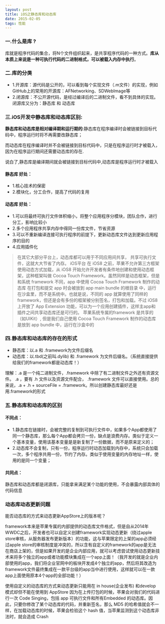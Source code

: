 ```yaml
---
layout: post
title: iOS之静态库和动态库
date: 2015-02-05
tags: 性能
---
```



### 一.什么是库 ?
库就是程序代码的集合，将N个文件组织起来，是共享程序代码的一种方式。**库从本质上来说是一种可执行代码的二进制格式，可以被载入内存中执行**。

### 二.库的分类
- 1.开源库：源代码是公开的，可以看到每个实现文件（.m文件）的实现，例如GitHub上的常用的开源库：AFNetworking、SDWebImage等
- 2.闭源库：不公开源代码，是经过编译后的二进制文件，看不到具体的实现。闭源库又分为：静态库 和 动态库

### 三.iOS开发中静态库和动态库区别:
**静态库和动态库是相对编译期和运行期的**:静态库在程序编译时会被链接到目标代码中，程序运行时将不再需要改静态库；

而动态库在程序编译时并不会被链接到目标代码中，只是在程序运行时才被载入，因为在程序运行期间还需要动态库的存在.

说白了,静态库是编译期间就会被链接到目标代码中,动态库是程序运行时才被载入

#### 静态库 好处：
- 1.核心技术的保密
- 2.模块化，分工合作，提高了代码的复用

#### 动态库 好处：
- 1.可以将最终可执行文件体积缩小，将整个应用程序分模块，团队合作，进行分工，影响比较小
- 2.多个应用程序共享内存中得同一份库文件，节省资源
- 3.可以不重新编译连接可执行程序的前提下，更新动态库文件达到更新应用程序的目的
- 4.应用插件化

>在其它大部分平台上，动态库都可以用于不同应用间共享， 共享可执行文件，这就大大节省了内存。
iOS平台 在 iOS8 之前，苹果不允许第三方框架使用动态方式加载，从 iOS8 开始允许开发者有条件地创建和使用动态框架，这种框架叫做 Cocoa Touch Framework。虽然同样是动态框架，但是和系统 framework 不同，app 中使用 Cocoa Touch Framework 制作的动态库 在打包和提交 app 时会被放到 app main bundle 的根目录 中，运行在沙盒里，而不是系统中。也就是说，不同的 app 就算使用了同样的 framework，但还是会有多份的框架被分别签名，打包和加载。不过 iOS8 上开放了 App Extension 功能，可以为一个应用创建插件，这样主app和插件之间共享动态库还是可行的。
苹果系统专属的framework 是共享的（如UIKit）, 但是我们自己使用 Cocoa Touch Framework 制作的动态库是放到 app bundle 中，运行在沙盒中的

### 四.静态库和动态库的存在的形式

- 静态库：以.a 和 .framework为文件后缀名
- 动态库：以.tbd(之前叫.dylib) 和 .framework 为文件后缀名。（系统直接提供给我们的framework都是动态库！）

理解：.a 是一个纯二进制文件，.framework 中除了有二进制文件之外还有资源文件。 .a ，要有 .h 文件以及资源文件配合， .framework 文件可以直接使用。总的来说，.a + .h + sourceFile = .framework。所以创建静态库最好还是用.framework的形式

### 五.静态库和动态库的区别

#### 不同点：
- 1.静态库在链接时，会被完整的复制到可执行文件中，如果多个App都使用了同一个静态库，那么每个App都会拷贝一份，缺点是浪费内存。类似于定义一个基本变量，使用该基本变量是是新复制了一份数据，而不是原来定义的；
- 2.动态库不会复制，只有一份，程序运行时动态加载到内存中，系统只会加载一次，多个程序共用一份，节约了内存。类似于使用变量的内存地址一样，使用的是同一个变量；

#### 共同点：

静态库和动态库都是闭源库，只能拿来满足某个功能的使用，不会暴露内部具体的代码信息

### 动态库动态更新问题
能否动态库的方式来动态更新AppStore上的版本呢？

framework本来是苹果专属的内部提供的动态库文件格式，但是自从2014年WWDC之后，开发者也可以自定义创建framework实现动态更新（绕过apple store审核，从服务器发布更新版本）的功能，这与苹果限定的上架的app必须经过apple store的审核制度是冲突的，所以含有自定义的framework的app是无法在商店上架的，但是如果开发的是企业内部应用，就可以考虑尝试使用动态更新技术来将多个独立的app或者功能模块集成在一个app上面！（我开发的就是企业内部使用的app，我们将企业官网中的板块开发成4个独立的app，然后将其改造为framework文件最终集成在一款平台级的app当中进行使用，这样就可以在一款app上面使用原本4个app的全部功能！）

使用自定义的动态库的方式来动态更新只能用在 in house(企业发布) 和develop 模式却但不能在使用到 AppStore 因为在上传打包的时候，苹果会对我们的代码进行一次 Code Singing，包括 app 可执行文件和所有Embedded 的动态库。因此，只要你修改了某个动态库的代码，并重新签名，那么 MD5 的哈希值就会不一样，在加载动态库的时候，苹果会检验这个 hash 值，当苹果监测到这个动态库非法时，就会造成 Crash
